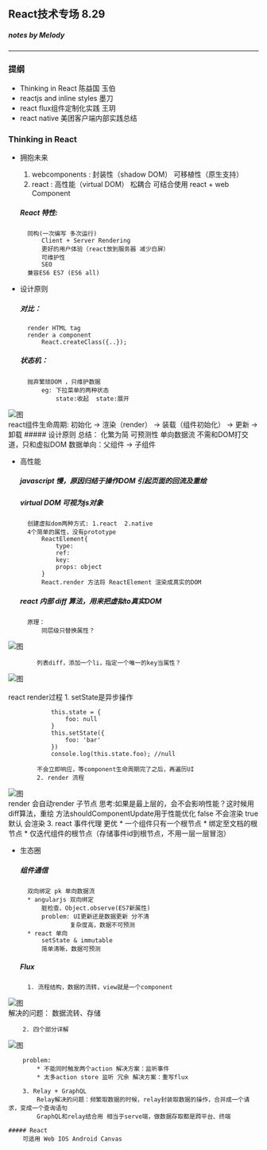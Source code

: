 ## React技术专场 8.29 
##### notes by Melody

---------------


### 提纲
* Thinking in React 陈益国 玉伯
* reactjs and inline styles 墨刀
* react flux组件定制化实践 王玥
* react native  美团客户端内部实践总结


###  Thinking in React

* 拥抱未来
    1. webcomponents : 封装性（shadow DOM） 可移植性（原生支持）
    2. react : 高性能（virtual DOM） 松耦合
    可结合使用 react + web Component

    #####  React 特性: 
        同构(一次编写 多次运行)
            Client + Server Rendering
            更好的用户体验（react放到服务器 减少白屏）
            可维护性
            SEO
        兼容ES6 ES7 (ES6 all)
    
* 设计原则
    ##### 对比：
        render HTML tag
        render a component
            React.createClass({..});

    ##### 状态机：
        抛弃繁琐DOM ，只维护数据
            eg: 下拉菜单的两种状态
                state:收起  state:展开
![图](images/react/IMG_5328.JPG)<br/>
        react组件生命周期:
            初始化 -> 渲染（render） -> 装载（组件初始化） -> 更新 -> 卸载
    ##### 设计原则 总结：
        化繁为简 可预测性 单向数据流
        不需和DOM打交道，只和虚拟DOM
        数据单向：父组件 -> 子组件
* 高性能
    ##### javascript 慢，原因归结于操作DOM 引起页面的回流及重绘 
    ##### virtual DOM 可视为js对象 
        创建虚拟dom两种方式: 1.react  2.native
        4个简单的属性，没有prototype 
            ReactElement{
                type:
                ref:
                key:
                props: object
            }
            React.render 方法将 ReactElement 渲染成真实的DOM

    ##### react 内部 diff 算法，用来把虚拟to真实DOM
        原理：
            同层级只替换属性？
![图](/images/react/IMG_5330.JPG)<br/>           
            
            列表diff，添加一个li，指定一个唯一的key当属性？
![图](images/react/IMG_5331.JPG)<br/>                   
        react render过程
            1. setState是异步操作
````
            this.state = {
                foo: null
            }
            this.setState({
                foo: 'bar'
            })
            console.log(this.state.foo); //null
````
            
            不会立即响应，等component生命周期完了之后，再遍历UI 
            2. render 流程
![图](images/react/IMG_5332.JPG)<br/>
                render 会自动render 子节点
                思考:如果是最上层的，会不会影响性能？这时候用diff算法，重绘
                方法shouldComponentUpdate用于性能优化
                    false 不会渲染
                    true 默认 会渲染
            3. react 事件代理 更优
                * 一个组件只有一个根节点
                * 绑定至文档的根节点 
                * 仅迭代组件的根节点（存储事件id到根节点，不用一层一层冒泡）
                
* 生态圈

    ##### 组件通信

        双向绑定 pk 单向数据流
        * angularjs 双向绑定 
            脏检查、Object.observe(ES7新属性) 
            problem: UI更新还是数据更新 分不清
                    复杂度高，数据不可预测
        * react 单向
            setState & immutable
            简单清晰，数据可预测
            
    ##### Flux
    
        1. 流程结构，数据的流转，view就是一个component
![图](images/react/IMG_5333.JPG)<br/>
        解决的问题： 数据流转、存储<br/>

        2. 四个部分详解
![图](images/react/IMG_5334.JPG)<br/>

        problem:
            * 不能同时触发两个action 解决方案：监听事件
            * 太多action store 监听 冗余 解决方案：重写flux
        
        3. Relay + GraphQL
            Relay解决的问题：频繁取数据的时候，relay封装取数据的操作，合并成一个请求，变成一个查询语句
            GraphQL和relay结合用 相当于serve端，做数据存取都是跨平台、终端
            
    ##### React
        可适用 Web IOS Android Canvas
        























